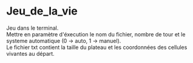 # Jeu_de_la_vie

Jeu dans le terminal.
<br>
Mettre en paramètre d'éxecution le nom du fichier, nombre de tour et le systeme automatique (0 -> auto, 1 -> manuel).
<br>
Le fichier txt contient la taille du plateau et les coordonnées des cellules vivantes au départ.
